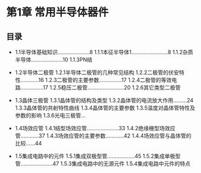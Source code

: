 # 第1章 常用半导体器件

## 目录

- 1.1半导体基础知识…………………8
  	1.1.1本征半导体1……………………8
  	1.1.2杂质半导体…………………10
  	1.1.3PN结
- 1.2半导体二极管
  	1.2.1半导体二极管的几种常见结构
  	1.2.2二极管的伏安特性…………16
  	1.2.3二极管的主要参数……………17
  	1.2.4二极管的等效电路……………17
  	1.2.5稳压二极管……………………20
  	1.2.6其它类型二极管
- 1.3晶体三极管
  	1.3.1晶体管的结构及类型
  	1.3.2晶体管的电流放大作用………24
  	1.3.3晶体管的共射特性曲线
  	1.3.4晶体管的主要参数
  	1.3.5温度对晶体管特性及参数的影响
  	1.3.6光电三极管…

- 1.4场效应管
  	1.4.1结型场效应管…………………33
  	1.4.2绝缘栅型场效应管…………37
  	1.4.3场效应管的主要参数…………42
  	1.4.4场效应管与晶体管的比较……44

- 1.5集成电路中的元件
  	1.5.1集成双极型管………………45
  	1.5.2集成单极型管…………………47
  	1.5.3集成电路中的无源元件
  	1.5.4集成电路中元件的特点

